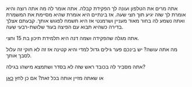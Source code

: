 אתה מרים את הטלפון ועונה לך הפקידת קבלה.
אתה אומר לה מה אתה רוצה והיא אומרת לך שזה יגיע תוך חצי שעה.
אז בינתיים היא אומרת שהיא מסיימת את המשמרת ואתה נשמע לה בחור מאוד מעניין ושרמנטי אז היא תשמח לפגוש אותך.
קבעתם אצלך בדירה כשהיא תבוא עם הפיצה בעוד שלושת-רבעי שעה.

אתה מגלה שהפקידה ושמה דנה היא תלמידת תיכון בת 15 וחצי.

מה אתה עושה?
יש בינכם פער גילים גדול למדי והיא קטינה אז זה לא חוקי זה עלול לסבך אותך.

אתה מסביר לה בכובד ראש שזה לא בסדר ושתמצא מישהו בגילה?

או שאתה מזיין אותה בכל זאת? אם כן לחץ [כאן](https://github.com/nivo33/create-your-own-adventure/blob/mybranch/hebrew/bar/pizza/ladyboy/ladyboy.md)
